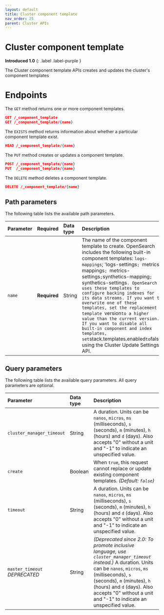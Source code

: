 ```yaml
---
layout: default
title: Cluster component template
nav_order: 25
parent: Cluster APIs
---
```


# Cluster component template
**Introduced 1.0**
{: .label .label-purple }

The Cluster component template APIs creates and updates the cluster's component templates

# Endpoints

The `GET` method returns one or more component templates.

<!-- spec_insert_start
api: cluster.get_component_template
component: endpoints
omit_header: true
-->
```json
GET /_component_template
GET /_component_template/{name}
```
<!-- spec_insert_end -->

The `EXISTS` method returns information about whether a particular component template exist.

<!-- spec_insert_start
api: cluster.exists_component_template
component: endpoints
omit_header: true
-->
```json
HEAD /_component_template/{name}
```
<!-- spec_insert_end -->

The `PUT` method creates or updates a component template.

<!-- spec_insert_start
api: cluster.put_component_template
component: endpoints
omit_header: true
-->
```json
POST /_component_template/{name}
PUT  /_component_template/{name}
```
<!-- spec_insert_end -->

The `DELETE` method deletes a component template.

<!-- spec_insert_start
api: cluster.delete_component_template
component: endpoints
omit_header: true
-->
```json
DELETE /_component_template/{name}
```
<!-- spec_insert_end -->

<!-- spec_insert_start
api: cluster.put_component_template
component: path_parameters
-->
## Path parameters

The following table lists the available path parameters.

| Parameter | Required | Data type | Description |
| :--- | :--- | :--- | :--- |
| `name` | **Required** | String | The name of the component template to create. OpenSearch includes the following built-in component templates: `logs-mappings`; 'logs-settings`; `metrics-mappings`; `metrics-settings`;`synthetics-mapping`; `synthetics-settings`. OpenSearch uses these templates to configure backing indexes for its data streams. If you want to overwrite one of these templates, set the replacement template `version` to a higher value than the current version. If you want to disable all built-in component and index templates, set `stack.templates.enabled` to `false` using the Cluster Update Settings API. |

<!-- spec_insert_end -->

<!-- spec_insert_start
api: cluster.put_component_template
component: query_parameters
-->
## Query parameters

The following table lists the available query parameters. All query parameters are optional.

| Parameter | Data type | Description |
| :--- | :--- | :--- |
| `cluster_manager_timeout` | String | A duration. Units can be `nanos`, `micros`, `ms` (milliseconds), `s` (seconds), `m` (minutes), `h` (hours) and `d` (days). Also accepts "0" without a unit and "-1" to indicate an unspecified value. |
| `create` | Boolean | When `true`, this request cannot replace or update existing component templates. _(Default: `false`)_ |
| `timeout` | String | A duration. Units can be `nanos`, `micros`, `ms` (milliseconds), `s` (seconds), `m` (minutes), `h` (hours) and `d` (days). Also accepts "0" without a unit and "-1" to indicate an unspecified value. |
| `master_timeout` <br> _DEPRECATED_ | String | _(Deprecated since 2.0: To promote inclusive language, use `cluster_manager_timeout` instead.)_ A duration. Units can be `nanos`, `micros`, `ms` (milliseconds), `s` (seconds), `m` (minutes), `h` (hours) and `d` (days). Also accepts "0" without a unit and "-1" to indicate an unspecified value. |

<!-- spec_insert_end -->
